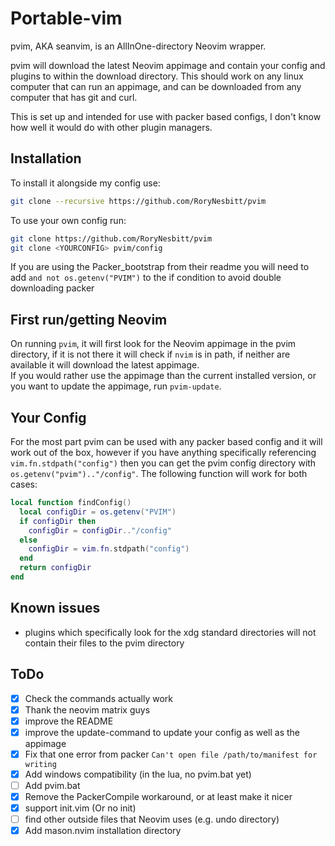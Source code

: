 # Portable-vim

pvim, AKA seanvim, is an AllInOne-directory Neovim wrapper.

pvim will download the latest Neovim appimage and contain your config and
plugins to within the download directory. This should work on any linux computer
that can run an appimage, and can be downloaded from any computer that has git
and curl.

This is set up and intended for use with packer based configs, I don't know how
well it would do with other plugin managers.

## Installation

To install it alongside my config use:

```sh
git clone --recursive https://github.com/RoryNesbitt/pvim
```

To use your own config run:

```sh
git clone https://github.com/RoryNesbitt/pvim
git clone <YOURCONFIG> pvim/config
```

If you are using the Packer_bootstrap from their readme you will need to add
  `and not os.getenv("PVIM")` to the if condition to avoid double downloading
  packer

## First run/getting Neovim

On running `pvim`, it will first look for the Neovim appimage in the pvim
directory, if it is not there it will check if `nvim` is in path, if neither are
available it will download the latest appimage.  
If you would rather use the appimage than the current installed version, or you
want to update the appimage, run `pvim-update`.

## Your Config

For the most part pvim can be used with any packer based config and it will work
out of the box, however if you have anything specifically referencing
`vim.fn.stdpath("config")` then you can get the pvim config directory with
`os.getenv("pvim").."/config"`. The following function will work for both cases:

```lua
local function findConfig()
  local configDir = os.getenv("PVIM")
  if configDir then
    configDir = configDir.."/config"
  else
    configDir = vim.fn.stdpath("config")
  end
  return configDir
end
```

## Known issues

- plugins which specifically look for the xdg standard directories will not contain
their files to the pvim directory

## ToDo

- [x] Check the commands actually work
- [x] Thank the neovim matrix guys 
- [x] improve the README 
- [x] improve the update-command to update your config as well as the appimage 
- [x] Fix that one error from packer `Can't open file /path/to/manifest for writing` 
- [x] Add windows compatibility (in the lua, no pvim.bat yet) 
- [ ] Add pvim.bat 
- [x] Remove the PackerCompile workaround, or at least make it nicer 
- [x] support init.vim (Or no init) 
- [ ] find other outside files that Neovim uses (e.g. undo directory) 
- [x] Add mason.nvim installation directory 
